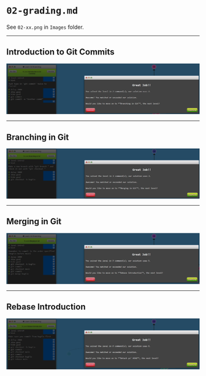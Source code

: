 # `02-grading.md`

See `02-xx.png` in `Images` folder.

---

## Introduction to Git Commits

![02-01.png](Images/02-01.png)

---

## Branching in Git

![02-01.png](Images/02-02.png)

---

## Merging in Git

![02-01.png](Images/02-03.png)

---

## Rebase Introduction

![02-01.png](Images/02-04.png)
